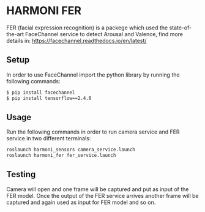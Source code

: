 # HARMONI FER


FER (facial expression recognition) is a packege which used the state-of-the-art FaceChannel service to detect Arousal and Valence, find more details in: https://facechannel.readthedocs.io/en/latest/


## Setup

In order to use FaceChannel import the python library by running the following commands:

```bash 
$ pip install facechannel
$ pip install tensorflow==2.4.0
``` 


## Usage

Run the following commands in order to run camera service and FER service in two different terminals:

```  bash
roslaunch harmoni_sensors camera_service.launch
roslaunch harmoni_fer fer_service.launch
```

## Testing

Camera will open and one frame will be captured and put as input of the FER model. Once the output of the FER service arrives another frame will be captured and again used as input for FER model and so on. 
